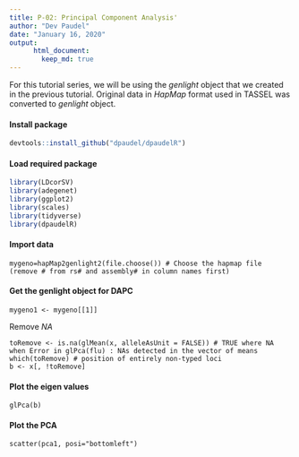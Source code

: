 ```yaml
---
title: P-02: Principal Component Analysis'
author: "Dev Paudel"
date: "January 16, 2020"
output:
      html_document:
        keep_md: true
---
```

For this tutorial series, we will be using the _genlight_ object that we created in the previous tutorial. 
Original data in _HapMap_ format used in TASSEL was converted to _genlight_ object. 

#### Install package

```r
devtools::install_github("dpaudel/dpaudelR") 
```

#### Load required package

```r
library(LDcorSV)
library(adegenet)
library(ggplot2)
library(scales)
library(tidyverse)
library(dpaudelR)
```

#### Import data
```
mygeno=hapMap2genlight2(file.choose()) # Choose the hapmap file (remove # from rs# and assembly# in column names first)
```

#### Get the genlight object for DAPC
```
mygeno1 <- mygeno[[1]]
```
Remove _NA_

```
toRemove <- is.na(glMean(x, alleleAsUnit = FALSE)) # TRUE where NA when Error in glPca(flu) : NAs detected in the vector of means
which(toRemove) # position of entirely non-typed loci
b <- x[, !toRemove]
```

#### Plot the eigen values

```
glPca(b) 
```

#### Plot the PCA 

```
scatter(pca1, posi="bottomleft")
```


